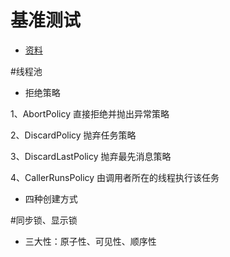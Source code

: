 # 基准测试

* [资料](https://mp.weixin.qq.com/s/k6t7yJLx73dWov835XVy3A)

#线程池
* 拒绝策略

1、AbortPolicy 直接拒绝并抛出异常策略

2、DiscardPolicy 抛弃任务策略

3、DiscardLastPolicy 抛弃最先消息策略

4、CallerRunsPolicy 由调用者所在的线程执行该任务

* 四种创建方式




#同步锁、显示锁
* 三大性：原子性、可见性、顺序性

